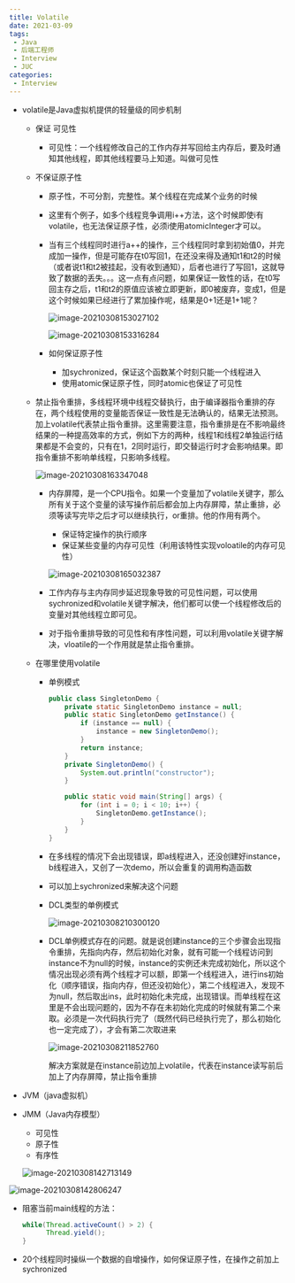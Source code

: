 ```yaml
---
title: Volatile
date: 2021-03-09
tags:
 - Java
 - 后端工程师
 - Interview
 - JUC
categories:
 - Interview
---
```


* volatile是Java虚拟机提供的轻量级的同步机制

  * 保证 可见性

    * 可见性：一个线程修改自己的工作内存并写回给主内存后，要及时通知其他线程，即其他线程要马上知道。叫做可见性

  * 不保证原子性

    * 原子性，不可分割，完整性。某个线程在完成某个业务的时候

    * 这里有个例子，如多个线程竞争调用i++方法，这个时候即使i有volatile，也无法保证原子性，必须i使用atomicInteger才可以。

    * 当有三个线程同时进行a++的操作，三个线程同时拿到初始值0，并完成加一操作，但是可能存在t0写回1，在还没来得及通知t1和t2的时候（或者说t1和t2被挂起，没有收到通知），后者也进行了写回1，这就导致了数据的丢失。。。这一点有点问题，如果保证一致性的话，在t0写回主存之后，t1和t2的原值应该被立即更新，即0被废弃，变成1，但是这个时候如果已经进行了累加操作呢，结果是0+1还是1+1呢？

      ![image-20210308153027102](https://gitee.com/Chenforcode/chen-imagebed/raw/master/img/20210308153027.png)

      ![image-20210308153316284](https://gitee.com/Chenforcode/chen-imagebed/raw/master/img/20210308153316.png)

    * 如何保证原子性

      * 加sychronized，保证这个函数某个时刻只能一个线程进入
      * 使用atomic保证原子性，同时atomic也保证了可见性

  * 禁止指令重排，多线程环境中线程交替执行，由于编译器指令重排的存在，两个线程使用的变量能否保证一致性是无法确认的，结果无法预测。加上volatile代表禁止指令重排。这里需要注意，指令重排是在不影响最终结果的一种提高效率的方式，例如下方的两种，线程1和线程2单独运行结果都是不会变的，只有在1，2同时运行，即交替运行时才会影响结果。即指令重排不影响单线程，只影响多线程。

    ![image-20210308163347048](https://gitee.com/Chenforcode/chen-imagebed/raw/master/img/20210308163347.png)

    * 内存屏障，是一个CPU指令。如果一个变量加了volatile关键字，那么所有关于这个变量的读写操作前后都会加上内存屏障，禁止重排，必须等读写完毕之后才可以继续执行，or重排。他的作用有两个。

      * 保证特定操作的执行顺序
      * 保证某些变量的内存可见性（利用该特性实现voloatile的内存可见性）

      ![image-20210308165032387](https://gitee.com/Chenforcode/chen-imagebed/raw/master/img/20210308165032.png)

    * 工作内存与主内存同步延迟现象导致的可见性问题，可以使用sychronized和volatile关键字解决，他们都可以使一个线程修改后的变量对其他线程立即可见。
    * 对于指令重排导致的可见性和有序性问题，可以利用volatile关键字解决，vloatile的一个作用就是禁止指令重排。

  * 在哪里使用volatile

    * 单例模式

      ```java
      public class SingletonDemo {
          private static SingletonDemo instance = null;
          public static SingletonDemo getInstance() {
              if (instance == null) {
                  instance = new SingletonDemo();
              }
              return instance;
          }
          private SingletonDemo() {
              System.out.println("constructor");
          }

          public static void main(String[] args) {
              for (int i = 0; i < 10; i++) {
                  SingletonDemo.getInstance();
              }
          }
      }
      ```

    * 在多线程的情况下会出现错误，即a线程进入，还没创建好instance，b线程进入，又创了一次demo，所以会重复的调用构造函数

    * 可以加上sychronized来解决这个问题

    * DCL类型的单例模式

      ![image-20210308210300120](https://gitee.com/Chenforcode/chen-imagebed/raw/master/img/20210308210300.png)

    * DCL单例模式存在的问题。就是说创建instance的三个步骤会出现指令重排，先指向内存，然后初始化对象，就有可能一个线程访问到instance不为null的时候，instance的实例还未完成初始化，所以这个情况出现必须有两个线程才可以额，即第一个线程进入，进行ins初始化（顺序错误，指向内存，但还没初始化），第二个线程进入，发现不为null，然后取出ins，此时初始化未完成，出现错误。而单线程在这里是不会出现问题的，因为不存在未初始化完成的时候就有第二个来取。必须是一次代码执行完了（既然代码已经执行完了，那么初始化也一定完成了），才会有第二次取进来

      ![image-20210308211852760](https://gitee.com/Chenforcode/chen-imagebed/raw/master/img/20210308211852.png)

      解决方案就是在instance前边加上volatile，代表在instance读写前后加上了内存屏障，禁止指令重排





* JVM（java虚拟机）

* JMM（Java内存模型）

  * 可见性
  * 原子性
  * 有序性

  ![image-20210308142713149](https://gitee.com/Chenforcode/chen-imagebed/raw/master/img/20210308142713.png)

![image-20210308142806247](https://gitee.com/Chenforcode/chen-imagebed/raw/master/img/20210308142806.png)

* 阻塞当前main线程的方法：

  ```java
  while(Thread.activeCount() > 2) {
  		Thread.yield();
  }
  ```

* 20个线程同时操纵一个数据的自增操作，如何保证原子性，在操作之前加上sychronized

